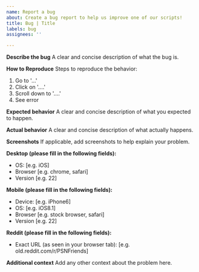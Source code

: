 ```yaml
---
name: Report a bug
about: Create a bug report to help us improve one of our scripts!
title: Bug | Title
labels: bug
assignees: ''

---
```


**Describe the bug**
A clear and concise description of what the bug is.

**How to Reproduce**
Steps to reproduce the behavior:
1. Go to '...'
2. Click on '....'
3. Scroll down to '....'
4. See error

**Expected behavior**
A clear and concise description of what you expected to happen.

**Actual behavior**
A clear and concise description of what actually happens.

**Screenshots**
If applicable, add screenshots to help explain your problem.

**Desktop (please fill in the following fields):**
 - OS: [e.g. iOS]
 - Browser [e.g. chrome, safari]
 - Version [e.g. 22]

**Mobile (please fill in the following fields):**
 - Device: [e.g. iPhone6]
 - OS: [e.g. iOS8.1]
 - Browser [e.g. stock browser, safari]
 - Version [e.g. 22]

**Reddit (please fill in the following fields):**
- Exact URL (as seen in your browser tab): [e.g. old.reddit.com/r/PSNFriends]

**Additional context**
Add any other context about the problem here.
